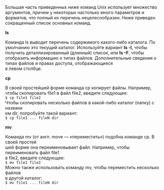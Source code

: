 Большая часть приведенных ниже команд Unix использует множество аргументов, причем у некоторых настолько много параметров и форматов, что полный их пе­речень нецелесообразен. Ниже приведен сокращенный список основных команд.


**ls**


Команда ls выводит перечень содержимого какого-либо каталога. По умолчанию это текущий каталог. Используйте вариант **ls -l,** чтобы получить деталлизирован­ный (длинный) список, или **ls –F**, чтобы отобразить информацию о типах файлов. Дополнительные сведения о типах файлов и правах доступа, отображающиеся  
в левом столбце.


**cp**


В своей простейшей форме команда cp копирует файлы. Например, чтобы скопи­ровать file1 в файл file2, введите следующее:  
`$ cp file1 file2`  
Чтобы скопировать несколько файлов в какой-либо каталог (папку) с названи­  
ем dir, попробуйте такой вариант:  
`$ cp file1 ... fileN dir`


**mv**


Команда mv (от англ. move — «переместить») подобна команде cp. В своей простей­  
шей форме она переименовывает файл. Например, чтобы переименовать файл file1  
в file2, введите следующее:  
`$ mv file1 file2`  
Можно также использовать команду mv, чтобы переместить несколько файлов  
в другой каталог:  
`$ mv file1 ... fileN dir`


